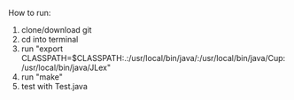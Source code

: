 How to run:
1. clone/download git
2. cd into terminal
3. run "export CLASSPATH=$CLASSPATH:.:/usr/local/bin/java/:/usr/local/bin/java/Cup:/usr/local/bin/java/JLex"
4. run "make"
5. test with Test.java
